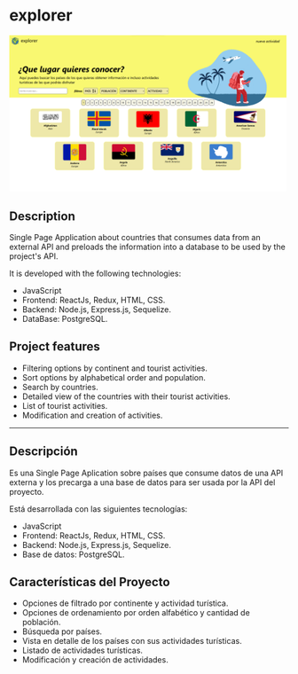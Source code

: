 # explorer

<p align="left">
  <img width="500" src="./countries.png" alt="homepage"/>
</p>

## Description

Single Page Application about countries that consumes data from an external API and preloads the information into a database to be used by the project's API.

It is developed with the following technologies:

- JavaScript
- Frontend: ReactJs, Redux, HTML, CSS.
- Backend: Node.js, Express.js, Sequelize.
- DataBase: PostgreSQL.

## Project features
- Filtering options by continent and tourist activities.
- Sort options by alphabetical order and population.
- Search by countries.
- Detailed view of the countries with their tourist activities.
- List of tourist activities.
- Modification and creation of activities.

------

## Descripción

Es una Single Page Aplication sobre países que consume datos de una API externa y los precarga a una base de datos para ser usada por la API del proyecto.

Está desarrollada con las siguientes tecnologías:

- JavaScript
- Frontend: ReactJs, Redux, HTML, CSS.
- Backend: Node.js, Express.js, Sequelize.
- Base de datos: PostgreSQL.

## Características del Proyecto
- Opciones de filtrado por continente y actividad turística.
- Opciones de ordenamiento por orden alfabético y cantidad de población.
- Búsqueda por países.
- Vista en detalle de los países con sus actividades turísticas.
- Listado de actividades turísticas.
- Modificación y creación de actividades.